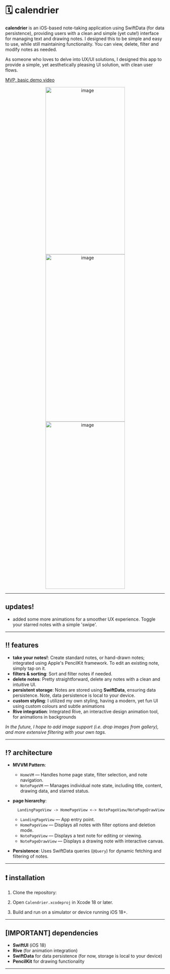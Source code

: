 # 🗓️ calendrier

**calendrier** is an iOS-based note-taking application using SwiftData (for data persistence), providing users with a clean and simple (yet cute!) interface for managing text and drawing notes. I designed this to be simple and easy to use, while still maintaining functionality. You can view, delete, filter and modify notes as needed. 

As someone who loves to delve into UX/UI solutions, I designed this app to provide a simple, yet aesthetically pleasing UI solution, with clean user flows. 

[MVP, basic demo video](https://youtu.be/ZHfvFoAdSMk)

<p align="center">
<img width="251" height="527" alt="image" src="https://github.com/user-attachments/assets/6e7661e8-7664-444c-9c96-8b1e2b3699b9" />
<img width="251" height="527" alt="image" src="https://github.com/user-attachments/assets/67102d19-c07f-4d59-ae61-18ad907e2c71" />
<img width="251" height="527" alt="image" src="https://github.com/user-attachments/assets/1d33acc4-92d0-4eb8-a7ee-cde518f4fe78" />
</p>


---
## updates!
* added some more animations for a smoother UX experience. Toggle your starred notes with a simple 'swipe'.

---

## ‼️ features

* **take your notes!**: Create standard notes, or hand-drawn notes; integrated using Apple's PencilKit framework. To edit an existing note, simply tap on it.
* **filters & sorting**: Sort and filter notes if needed.
* **delete notes**: Pretty straightforward, delete any notes with a clean and intuitive UI.
* **persistent storage**: Notes are stored using **SwiftData**, ensuring data persistence. Note, data persistence is local to your device.
* **custom styling**: I utilized my own styling, having a modern, yet fun UI using custom colours and subtle animations
* **Rive integration**: Integrated Rive, an interactive design animation tool, for animations in backgrounds

_In the future, I hope to add image support (i.e. drop images from gallery), and more extensive filtering with your own tags._

---

## ⁉️ architecture

* **MVVM Pattern**:

  * `HomeVM` — Handles home page state, filter selection, and note navigation.
  * `NotePageVM` — Manages individual note state, including title, content, drawing data, and starred status.
    
* **page hierarchy**:

  ```
    LandingPageView -> HomePageView <-> NotePageView/NotePageDrawView
  ```
  * `LandingPageView` — App entry point.
  * `HomePageView` — Displays all notes with filter options and deletion mode.
  * `NotePageView` — Displays a text note for editing or viewing.
  * `NotePageDrawView` — Displays a drawing note with interactive canvas.
  
* **Persistence**: Uses SwiftData queries (`@Query`) for dynamic fetching and filtering of notes.

---

## ❗️ installation

  1) Clone the repository:

  2) Open `Calendrier.xcodeproj` in Xcode 18 or later.

  3) Build and run on a simulator or device running iOS 18+.

---

## [IMPORTANT] dependencies

* **SwiftUI** (iOS 18)
* **Rive** (for animation integration)
* **SwiftData** for data persistence (for now, storage is local to your device)
* **PencilKit** for drawing functionality

---
